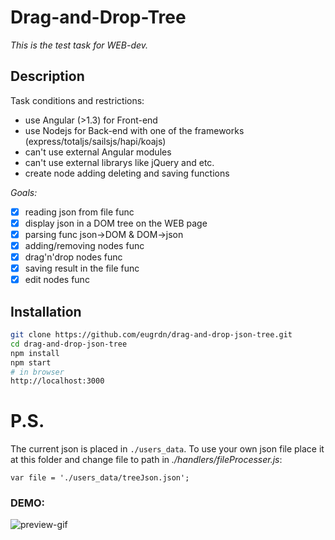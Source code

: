 Drag-and-Drop-Tree
=================

_This is the test task for WEB-dev._

## Description

Task conditions and restrictions:
* use Angular (>1.3) for Front-end
* use Nodejs for Back-end with one of the frameworks (express/totaljs/sailsjs/hapi/koajs)
* can't use external Angular modules
* can't use external librarys like jQuery and etc.
* create node adding deleting and saving functions

*Goals:*
- [x] reading json from file func
- [x] display json in a DOM tree on the WEB page
- [x] parsing func json->DOM & DOM->json
- [x] adding/removing nodes func
- [x] drag'n'drop nodes func 
- [x] saving result in the file func
- [x] edit nodes func  

## Installation

```bash
git clone https://github.com/eugrdn/drag-and-drop-json-tree.git
cd drag-and-drop-json-tree
npm install
npm start
# in browser
http://localhost:3000
```

# P.S.
The current json is placed in `./users_data`. To use your own json file place it at this folder and change file to path in *./handlers/fileProcesser.js*:

`var file = './users_data/treeJson.json';`

### DEMO:

![preview-gif](https://github.com/eugrdn/screenshots/blob/master/d'n'd-tree.gif)
